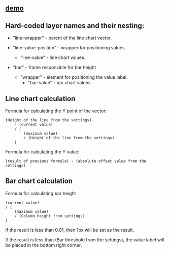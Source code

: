 ## [demo](https://t.me/grzegorzkiselevwill/3739)

## Hard-coded layer names and their nesting:

- "line-wrapper" - parent of the line chart vector.

- "line-value-position" - wrapper for positioning values.
  - "line-value" - line chart values.

- "bar" - frame responsible for bar height
  - "wrapper" - element for positioning the value label.
    - "bar-value" - bar chart values.

## Line chart calculation

Formula for calculating the Y point of the vector:

```
(Height of the line from the settings)
	- (current value)
	/ (
		(maximum value)
		/ (Height of the line from the settings)
	)
```

Formula for calculating the Y value:

```
(result of previous formula) - (absolute offset value from the settings)
```

## Bar chart calculation

Formula for calculating bar height

```
(current value)
/ (
	(maximum value)
	/ (Column height from settings)
)
```

If the result is less than 0.01, then 1px will be set as the result.

If the result is less than (Bar threshold from the settings), the value label will be placed in the bottom right corner.
